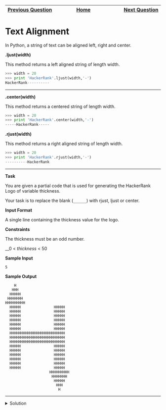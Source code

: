 | <img width=1000>[Previous Question](https://github.com/Kevin-Lago/python-hackerrank-solutions/tree/main/src/python/strings/string_validators)</img> | <img width=1000>[Home](https://github.com/Kevin-Lago/python-hackerrank-solutions)</img> | <img width=1000>[Next Question](https://github.com/Kevin-Lago/python-hackerrank-solutions/tree/main/src/python/strings/text_wrap)</img> |
|:---|:---:|---:|

# Text Alignment

In Python, a string of text can be aligned left, right and center.

__.ljust(width)__

This method returns a left aligned string of length width.

```python
>>> width = 20
>>> print 'HackerRank'.ljust(width,'-')
HackerRank----------  
```
---

__.center(width)__

This method returns a centered string of length width.

```python
>>> width = 20
>>> print 'HackerRank'.center(width,'-')
-----HackerRank-----
```

__.rjust(width)__

This method returns a right aligned string of length width.

```python
>>> width = 20
>>> print 'HackerRank'.rjust(width,'-')
----------HackerRank
```
---

__Task__

You are given a partial code that is used for generating the HackerRank Logo of variable thickness.

Your task is to replace the blank (```______```) with rjust, ljust or center.

__Input Format__

A single line containing the thickness value for the logo.

__Constraints__

The thickness must be an odd number.

__0 < _thickness_ < 50

__Sample Input__

```
5
```

__Sample Output__

```
    H    
   HHH   
  HHHHH  
 HHHHHHH 
HHHHHHHHH
  HHHHH               HHHHH             
  HHHHH               HHHHH             
  HHHHH               HHHHH             
  HHHHH               HHHHH             
  HHHHH               HHHHH             
  HHHHH               HHHHH             
  HHHHHHHHHHHHHHHHHHHHHHHHH   
  HHHHHHHHHHHHHHHHHHHHHHHHH   
  HHHHHHHHHHHHHHHHHHHHHHHHH   
  HHHHH               HHHHH             
  HHHHH               HHHHH             
  HHHHH               HHHHH             
  HHHHH               HHHHH             
  HHHHH               HHHHH             
  HHHHH               HHHHH             
                    HHHHHHHHH 
                     HHHHHHH  
                      HHHHH   
                       HHH    
                        H 
```

---

<details><summary>Solution</summary>
    
```python
if __name__ == '__main__':
    thickness = int(input()) #This must be an odd number
    c = 'H'

    #Top Cone
    for i in range(thickness):
        print((c*i).rjust(thickness-1)+c+(c*i).ljust(thickness-1))

    #Top Pillars
    for i in range(thickness+1):
        print((c*thickness).center(thickness*2)+(c*thickness).center(thickness*6))

    #Middle Belt
    for i in range((thickness+1)//2):
        print((c*thickness*5).center(thickness*6))

    #Bottom Pillars
    for i in range(thickness+1):
        print((c*thickness).center(thickness*2)+(c*thickness).center(thickness*6))

    #Bottom Cone
    for i in range(thickness):
        print(((c*(thickness-i-1)).rjust(thickness)+c+(c*(thickness-i-1)).ljust(thickness)).rjust(thickness*6))
```
</details>
